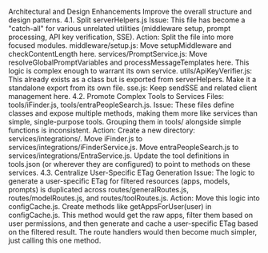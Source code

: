 Architectural and Design Enhancements
Improve the overall structure and design patterns.
4.1. Split serverHelpers.js
Issue: This file has become a "catch-all" for various unrelated utilities (middleware setup, prompt processing, API key verification, SSE).
Action: Split the file into more focused modules.
middleware/setup.js: Move setupMiddleware and checkContentLength here.
services/PromptService.js: Move resolveGlobalPromptVariables and processMessageTemplates here. This logic is complex enough to warrant its own service.
utils/ApiKeyVerifier.js: This already exists as a class but is exported from serverHelpers. Make it a standalone export from its own file.
sse.js: Keep sendSSE and related client management here.
4.2. Promote Complex Tools to Services
Files: tools/iFinder.js, tools/entraPeopleSearch.js.
Issue: These files define classes and expose multiple methods, making them more like services than simple, single-purpose tools. Grouping them in tools/ alongside simple functions is inconsistent.
Action:
Create a new directory: services/integrations/.
Move iFinder.js to services/integrations/iFinderService.js.
Move entraPeopleSearch.js to services/integrations/EntraService.js.
Update the tool definitions in tools.json (or wherever they are configured) to point to methods on these services.
4.3. Centralize User-Specific ETag Generation
Issue: The logic to generate a user-specific ETag for filtered resources (apps, models, prompts) is duplicated across routes/generalRoutes.js, routes/modelRoutes.js, and routes/toolRoutes.js.
Action: Move this logic into configCache.js.
Create methods like getAppsForUser(user) in configCache.js.
This method would get the raw apps, filter them based on user permissions, and then generate and cache a user-specific ETag based on the filtered result.
The route handlers would then become much simpler, just calling this one method.